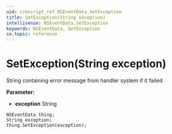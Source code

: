 ```yaml
---
uid: crmscript_ref_NSEventData_SetException
title: SetException(String exception)
intellisense: NSEventData.SetException
keywords: NSEventData, GetException
so.topic: reference
---
```


# SetException(String exception)

String containing error message from handler system if it failed

**Parameter:** 
* **exception** String

```crmscript
NSEventData thing;
String exception;
thing.SetException(exception);
```

